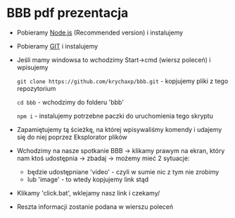 # BBB pdf prezentacja
- Pobieramy [Node.js](https://nodejs.org/en/) (Recommended version) i instalujemy
- Pobieramy [GIT](https://git-scm.com/) i instalujemy
- Jeśli mamy windowsa to wchodzimy Start->cmd (wiersz poleceń) i wpisujemy 

    `git clone https://github.com/krychaxp/bbb.git` - kopjujemy pliki z tego repozytorium
    
    `cd bbb` - wchodzimy do folderu 'bbb'
    
    `npm i` - instalujemy potrzebne paczki do uruchomienia tego skryptu

- Zapamiętujemy tą ścieżkę, na której wpisywaliśmy komendy i udajemy się do niej poprzez Eksplorator plików
- Wchodzimy na nasze spotkanie BBB -> klikamy prawym na ekran, który nam ktoś udostępnia -> zbadaj -> możemy mieć 2 sytuacje:
  - będzie udostępniane 'video' - czyli w sumie nic z tym nie zrobimy
  - lub 'image' - to wtedy kopjujemy link stąd
- Klikamy 'click.bat', wklejamy nasz link i czekamy/
- Reszta informacji zostanie podana w wierszu poleceń
